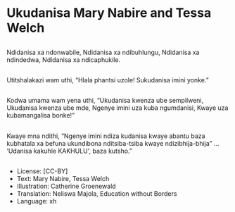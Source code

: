# Ukudanisa Mary Nabire and Tessa Welch

##
Ndidanisa xa
ndonwabile,
Ndidanisa xa
ndibuhlungu,
Ndidanisa xa
ndindedwa,
Ndidanisa xa
ndicaphukile.

##
Utitshalakazi wam uthi,
“Hlala phantsi uzole!
Sukudanisa imini
yonke.”

##
Kodwa umama wam
yena uthi,
“Ukudanisa kwenza ube
sempilweni,
Ukudanisa kwenza ube
mde,
Ngenye imini uza kuba
ngumdanisi,
Kwaye uza
kubamangalisa bonke!”

##
Kwaye mna ndithi,
“Ngenye imini ndiza
kudanisa kwaye abantu
baza kubhatala
xa befuna ukundibona
nditsiba-tsiba
kwaye ndizibhija-bhija”
...
‘Udanisa kakuhle
KAKHULU', baza
kutsho.”

##

##
* License: [CC-BY]
* Text: Mary Nabire, Tessa Welch
* Illustration: Catherine Groenewald
* Translation: Neliswa Majola, Education without
Borders
* Language: xh

